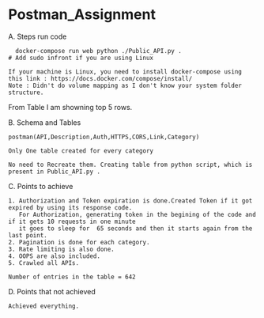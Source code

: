 # Postman_Assignment

A. Steps run code

	  docker-compose run web python ./Public_API.py .                           # Add sudo infront if you are using Linux
  
  	If your machine is Linux, you need to install docker-compose using this link : https://docs.docker.com/compose/install/
	Note : Didn't do volume mapping as I don't know your system folder structure.

From Table I am showning top 5 rows.

B. Schema and Tables 

	postman(API,Description,Auth,HTTPS,CORS,Link,Category)
	
	Only One table created for every category

	No need to Recreate them. Creating table from python script, which is present in Public_API.py .

C. Points to achieve

	1. Authorization and Token expiration is done.Created Token if it got expired by using its response code.
	   For Authorization, generating token in the begining of the code and if it gets 10 requests in one minute 
	   it goes to sleep for  65 seconds and then it starts again from the last point.
	2. Pagination is done for each category.
	3. Rate limiting is also done.
	4. OOPS are also included.
	5. Crawled all APIs.
	
	Number of entries in the table = 642
	

D. Points that not achieved

	Achieved everything.
